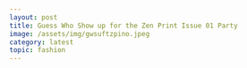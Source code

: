 ```yaml
---
layout: post
title: Guess Who Show up for the Zen Print Issue 01 Party
image: /assets/img/gwsuftzpino.jpeg
category: latest
topic: fashion
---
```


